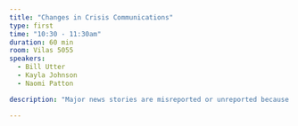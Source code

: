```yaml
---
title: "Changes in Crisis Communications"
type: first
time: "10:30 - 11:30am"
duration: 60 min
room: Vilas 5055
speakers:
  - Bill Utter
  - Kayla Johnson
  - Naomi Patton

description: "Major news stories are misreported or unreported because many journalists fail to understand how government works.​ Good government reporting includes learning all the “mechanics” of government relative to the story. One of the biggest challenges faced is how the speed of information sharing has drastically altered how companies and organizations respond during a crisis. Our speakers have worked in and covered government."

---
```

